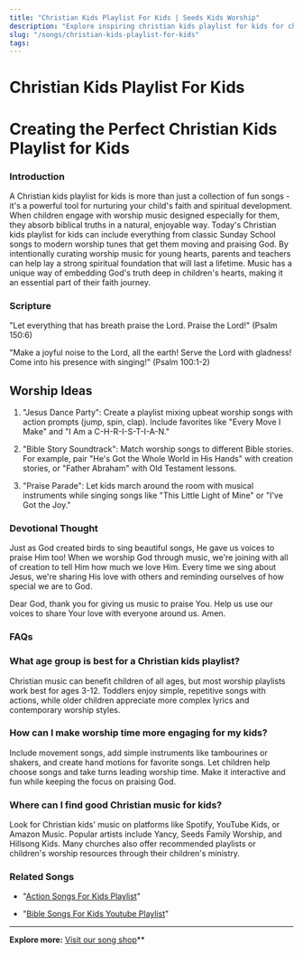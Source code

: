 ```yaml
---
title: "Christian Kids Playlist For Kids | Seeds Kids Worship"
description: "Explore inspiring christian kids playlist for kids for children's worship and faith development. Biblical music resources for families and ministry."
slug: "/songs/christian-kids-playlist-for-kids"
tags:
---
```


# Christian Kids Playlist For Kids

# Creating the Perfect Christian Kids Playlist for Kids

### Introduction
A Christian kids playlist for kids is more than just a collection of fun songs - it's a powerful tool for nurturing your child's faith and spiritual development. When children engage with worship music designed especially for them, they absorb biblical truths in a natural, enjoyable way. Today's Christian kids playlist for kids can include everything from classic Sunday School songs to modern worship tunes that get them moving and praising God. By intentionally curating worship music for young hearts, parents and teachers can help lay a strong spiritual foundation that will last a lifetime. Music has a unique way of embedding God's truth deep in children's hearts, making it an essential part of their faith journey.

### Scripture
"Let everything that has breath praise the Lord. Praise the Lord!" (Psalm 150:6)

"Make a joyful noise to the Lord, all the earth! Serve the Lord with gladness! Come into his presence with singing!" (Psalm 100:1-2)

## Worship Ideas
1. "Jesus Dance Party": Create a playlist mixing upbeat worship songs with action prompts (jump, spin, clap). Include favorites like "Every Move I Make" and "I Am a C-H-R-I-S-T-I-A-N."

2. "Bible Story Soundtrack": Match worship songs to different Bible stories. For example, pair "He's Got the Whole World in His Hands" with creation stories, or "Father Abraham" with Old Testament lessons.

3. "Praise Parade": Let kids march around the room with musical instruments while singing songs like "This Little Light of Mine" or "I've Got the Joy."

### Devotional Thought
Just as God created birds to sing beautiful songs, He gave us voices to praise Him too! When we worship God through music, we're joining with all of creation to tell Him how much we love Him. Every time we sing about Jesus, we're sharing His love with others and reminding ourselves of how special we are to God.

Dear God, thank you for giving us music to praise You. Help us use our voices to share Your love with everyone around us. Amen.

### FAQs

### What age group is best for a Christian kids playlist?
Christian music can benefit children of all ages, but most worship playlists work best for ages 3-12. Toddlers enjoy simple, repetitive songs with actions, while older children appreciate more complex lyrics and contemporary worship styles.

### How can I make worship time more engaging for my kids?
Include movement songs, add simple instruments like tambourines or shakers, and create hand motions for favorite songs. Let children help choose songs and take turns leading worship time. Make it interactive and fun while keeping the focus on praising God.

### Where can I find good Christian music for kids?
Look for Christian kids' music on platforms like Spotify, YouTube Kids, or Amazon Music. Popular artists include Yancy, Seeds Family Worship, and Hillsong Kids. Many churches also offer recommended playlists or children's worship resources through their children's ministry.

### Related Songs

- "[Action Songs For Kids Playlist](/songs/action-songs-for-kids-playlist/)"

- "[Bible Songs For Kids Youtube Playlist](/songs/bible-songs-for-kids-youtube-playlist/)"

---

**Explore more:** [Visit our song shop](https://seedskidsworship.com/shop)**

<!-- Schema Markup -->
<script type="application/ld+json">
{
  "@context": "https://schema.org",
  "@type": "MusicRecording",
  "name": "Christian Kids Playlist For Kids",
  "byArtist": {
    "@type": "MusicGroup",
    "name": "Seeds Kids Worship"
  },
  "isFamilyFriendly": true,
  "url": "https://seedskidsworship.com/songs/christian-kids-playlist-for-kids/"
}
</script>